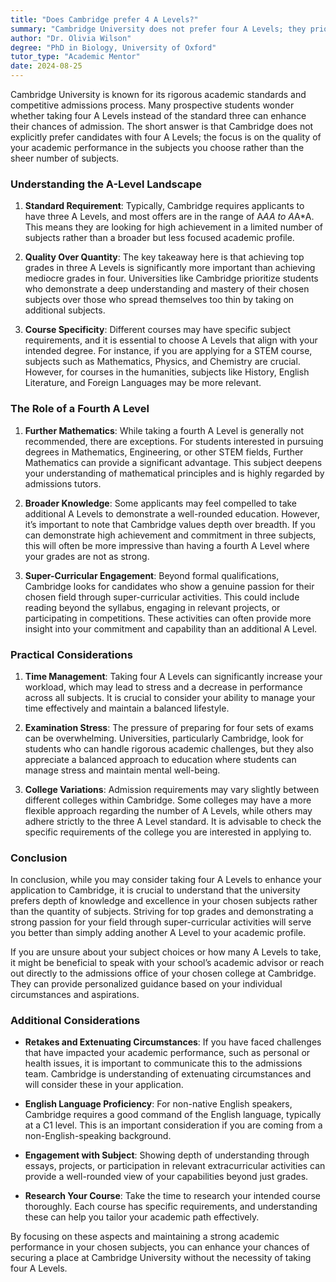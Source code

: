 ```yaml
---
title: "Does Cambridge prefer 4 A Levels?"
summary: "Cambridge University does not prefer four A Levels; they prioritize the quality of your subjects over the number taken in admissions."
author: "Dr. Olivia Wilson"
degree: "PhD in Biology, University of Oxford"
tutor_type: "Academic Mentor"
date: 2024-08-25
---
```


Cambridge University is known for its rigorous academic standards and competitive admissions process. Many prospective students wonder whether taking four A Levels instead of the standard three can enhance their chances of admission. The short answer is that Cambridge does not explicitly prefer candidates with four A Levels; the focus is on the quality of your academic performance in the subjects you choose rather than the sheer number of subjects.

### Understanding the A-Level Landscape

1. **Standard Requirement**: Typically, Cambridge requires applicants to have three A Levels, and most offers are in the range of A*AA to A*A*A. This means they are looking for high achievement in a limited number of subjects rather than a broader but less focused academic profile.

2. **Quality Over Quantity**: The key takeaway here is that achieving top grades in three A Levels is significantly more important than achieving mediocre grades in four. Universities like Cambridge prioritize students who demonstrate a deep understanding and mastery of their chosen subjects over those who spread themselves too thin by taking on additional subjects.

3. **Course Specificity**: Different courses may have specific subject requirements, and it is essential to choose A Levels that align with your intended degree. For instance, if you are applying for a STEM course, subjects such as Mathematics, Physics, and Chemistry are crucial. However, for courses in the humanities, subjects like History, English Literature, and Foreign Languages may be more relevant. 

### The Role of a Fourth A Level

1. **Further Mathematics**: While taking a fourth A Level is generally not recommended, there are exceptions. For students interested in pursuing degrees in Mathematics, Engineering, or other STEM fields, Further Mathematics can provide a significant advantage. This subject deepens your understanding of mathematical principles and is highly regarded by admissions tutors.

2. **Broader Knowledge**: Some applicants may feel compelled to take additional A Levels to demonstrate a well-rounded education. However, it’s important to note that Cambridge values depth over breadth. If you can demonstrate high achievement and commitment in three subjects, this will often be more impressive than having a fourth A Level where your grades are not as strong.

3. **Super-Curricular Engagement**: Beyond formal qualifications, Cambridge looks for candidates who show a genuine passion for their chosen field through super-curricular activities. This could include reading beyond the syllabus, engaging in relevant projects, or participating in competitions. These activities can often provide more insight into your commitment and capability than an additional A Level.

### Practical Considerations

1. **Time Management**: Taking four A Levels can significantly increase your workload, which may lead to stress and a decrease in performance across all subjects. It is crucial to consider your ability to manage your time effectively and maintain a balanced lifestyle.

2. **Examination Stress**: The pressure of preparing for four sets of exams can be overwhelming. Universities, particularly Cambridge, look for students who can handle rigorous academic challenges, but they also appreciate a balanced approach to education where students can manage stress and maintain mental well-being.

3. **College Variations**: Admission requirements may vary slightly between different colleges within Cambridge. Some colleges may have a more flexible approach regarding the number of A Levels, while others may adhere strictly to the three A Level standard. It is advisable to check the specific requirements of the college you are interested in applying to.

### Conclusion

In conclusion, while you may consider taking four A Levels to enhance your application to Cambridge, it is crucial to understand that the university prefers depth of knowledge and excellence in your chosen subjects rather than the quantity of subjects. Striving for top grades and demonstrating a strong passion for your field through super-curricular activities will serve you better than simply adding another A Level to your academic profile.

If you are unsure about your subject choices or how many A Levels to take, it might be beneficial to speak with your school’s academic advisor or reach out directly to the admissions office of your chosen college at Cambridge. They can provide personalized guidance based on your individual circumstances and aspirations.

### Additional Considerations

- **Retakes and Extenuating Circumstances**: If you have faced challenges that have impacted your academic performance, such as personal or health issues, it is important to communicate this to the admissions team. Cambridge is understanding of extenuating circumstances and will consider these in your application.

- **English Language Proficiency**: For non-native English speakers, Cambridge requires a good command of the English language, typically at a C1 level. This is an important consideration if you are coming from a non-English-speaking background.

- **Engagement with Subject**: Showing depth of understanding through essays, projects, or participation in relevant extracurricular activities can provide a well-rounded view of your capabilities beyond just grades.

- **Research Your Course**: Take the time to research your intended course thoroughly. Each course has specific requirements, and understanding these can help you tailor your academic path effectively.

By focusing on these aspects and maintaining a strong academic performance in your chosen subjects, you can enhance your chances of securing a place at Cambridge University without the necessity of taking four A Levels.
    